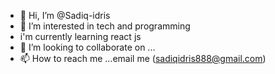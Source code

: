 - 👋 Hi, I’m @Sadiq-idris
- 👀 I’m interested in tech and programming
-  i'm currently learning react js
- 💞️ I’m looking to collaborate on ...
- 📫 How to reach me ...email me (sadiqidris888@gmail.com)

<!---
Sadiq-idris/Sadiq-idris is a ✨ special ✨ repository because its `README.md` (this file) appears on your GitHub profile.
You can click the Preview link to take a look at your changes.
--->
